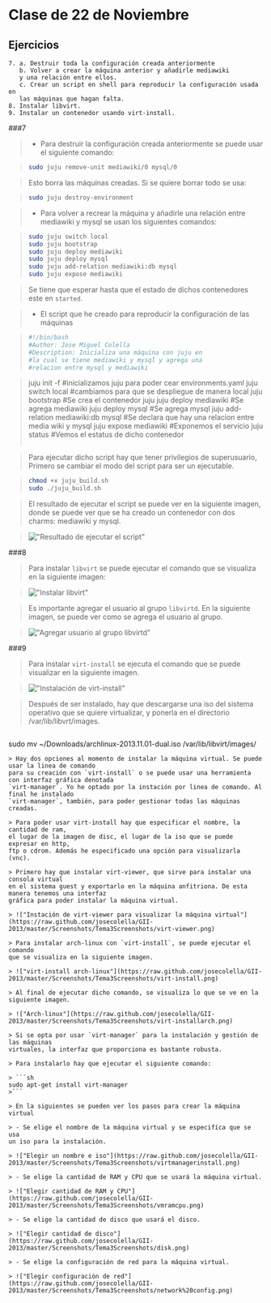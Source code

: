 Clase de 22 de Noviembre
========================

Ejercicios
----------

    7. a. Destruir toda la configuración creada anteriormente
       b. Volver a crear la máquina anterior y añadirle mediawiki
       y una relación entre ellos.
       c. Crear un script en shell para reproducir la configuración usada en
       las máquinas que hagan falta.
    8. Instalar libvirt.
    9. Instalar un contenedor usando virt-install.


###7

> - Para destruir la configuración creada anteriormente se puede usar el
siguiente comando:

> ```sh
> sudo juju remove-unit mediawiki/0 mysql/0
> ```

> Esto borra las máquinas creadas. Si se quiere borrar todo
se usa:

>```sh
>sudo juju destroy-environment
>```

> - Para volver a recrear la máquina y añadirle una relación entre mediawiki
y mysql se usan los siguientes comandos:

> ```sh
> sudo juju switch local
> sudo juju bootstrap
> sudo juju deploy mediawiki
> sudo juju deploy mysql
> sudo juju add-relation mediawiki:db mysql
> sudo juju expose mediawiki
> ```

> Se tiene que esperar hasta que el estado de dichos contenedores este en `started`.

> - El script que he creado para reproducir la configuración de las máquinas

>```sh
> #!/bin/bash
> #Author: Jose Miguel Colella
> #Description: Inicializa una máquina con juju en
> #la cual se tiene mediawiki y mysql y agrega una
> #relacion entre mysql y mediawiki

> juju init -f  #inicializamos juju para poder cear environments.yaml
> juju switch local #cambiamos para que se despliegue de manera local
> juju bootstrap #Se crea el contenedor juju
> juju deploy mediawiki #Se agrega mediawiki
> juju deploy mysql #Se agrega mysql
> juju add-relation mediawiki:db mysql #Se declara que hay una relacion entre media wiki y mysql
> juju expose mediawiki #Exponemos el servicio
> juju status #Vemos el estatus de dicho contenedor
> ```

> Para ejecutar dicho script hay que tener privilegios de superusuario,
Primero se cambiar el modo del script para ser un ejecutable.

>```sh
>chmod +x juju_build.sh
>sudo ./juju_build.sh
>```

> El resultado de ejecutar el script se puede ver en la siguiente imagen, donde
> se puede ver que se ha creado un contenedor con dos charms: mediawiki y mysql.

> !["Resultado de ejecutar el script"](https://raw.github.com/josecolella/GII-2013/master/Screenshots/Tema3Screenshots/scriptresult.png)

###8

> Para instalar `libvirt` se puede ejecutar el comando que se visualiza en la siguiente imagen:

> !["Instalar libvirt"](https://raw.github.com/josecolella/GII-2013/master/Screenshots/Tema3Screenshots/installlibvirt.png)

> Es importante agregar el usuario al grupo `libvirtd`. En la siguiente imagen, se puede ver
como se agrega el usuario al grupo.

> !["Agregar usuario al grupo libvirtd"](https://raw.github.com/josecolella/GII-2013/master/Screenshots/Tema3Screenshots/addusertolibvirtdgroup.png)


###9

> Para instalar `virt-install` se ejecuta el comando que se puede visualizar en
la siguiente imagen.

> !["Instalación de virt-install"](https://raw.github.com/josecolella/GII-2013/master/Screenshots/Tema3Screenshots/installvirtinstall.png)

> Después de ser instalado, hay que descargarse una iso del sistema operativo que se quiere virtualizar,
y ponerla en el directorio /var/lib/libvrt/images.

> ```sh
sudo mv ~/Downloads/archlinux-2013.11.01-dual.iso /var/lib/libvirt/images/
```
> Hay dos opciones al momento de instalar la máquina virtual. Se puede usar la linea de comando
para su creación con `virt-install` o se puede usar una herramienta con interfaz gráfica denotada
`virt-manager`. Yo he optado por la instación por linea de comando. Al final he instalado
`virt-manager`, también, para poder gestionar todas las máquinas creadas.

> Para poder usar virt-install hay que especificar el nombre, la cantidad de ram,
el lugar de la imagen de disc, el lugar de la iso que se puede expresar en http,
ftp o cdrom. Además he especificado una opción para visualizarla (vnc).

> Primero hay que instalar virt-viewer, que sirve para instalar una consola virtual
en el sistema guest y exportarlo en la máquina anfitriona. De esta manera tenemos una interfaz
gráfica para poder instalar la máquina virtual.

> !["Instación de virt-viewer para visualizar la máquina virtual"](https://raw.github.com/josecolella/GII-2013/master/Screenshots/Tema3Screenshots/virt-viewer.png)

> Para instalar arch-linux con `virt-install`, se puede ejecutar el comando
que se visualiza en la siguiente imagen.

> !["virt-install arch-linux"](https://raw.github.com/josecolella/GII-2013/master/Screenshots/Tema3Screenshots/virt-install.png)

> Al final de ejecutar dicho comando, se visualiza lo que se ve en la siguiente imagen.

> !["Arch-linux"](https://raw.github.com/josecolella/GII-2013/master/Screenshots/Tema3Screenshots/virt-installarch.png)

> Si se opta por usar `virt-manager` para la instalación y gestión de las máquinas
virtuales, la interfaz que proporciona es bastante robusta.

> Para instalarlo hay que ejecutar el siguiente comando:

> ```sh
sudo apt-get install virt-manager
>```

> En la siguientes se pueden ver los pasos para crear la máquina virtual

> - Se elige el nombre de la máquina virtual y se especifíca que se usa
un iso para la instalación.

> !["Elegir un nombre e iso"](https://raw.github.com/josecolella/GII-2013/master/Screenshots/Tema3Screenshots/virtmanagerinstall.png)

> - Se elige la cantidad de RAM y CPU que se usará la máquina virtual.

> !["Elegir cantidad de RAM y CPU"](https://raw.github.com/josecolella/GII-2013/master/Screenshots/Tema3Screenshots/vmramcpu.png)

> - Se elige la cantidad de disco que usará el disco.

> !["Elegir cantidad de disco"](https://raw.github.com/josecolella/GII-2013/master/Screenshots/Tema3Screenshots/disk.png)

> - Se elige la configuración de red para la máquina virtual.

> !["Elegir configuración de red"](https://raw.github.com/josecolella/GII-2013/master/Screenshots/Tema3Screenshots/network%20config.png)
